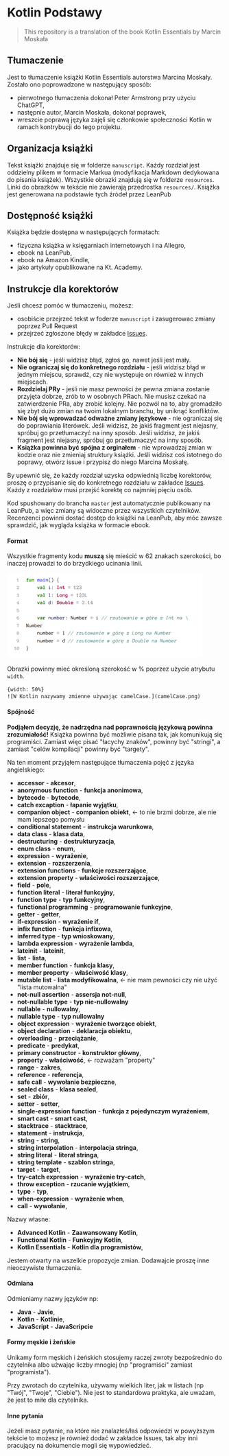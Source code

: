 # Kotlin Podstawy

> This repository is a translation of the book Kotlin Essentials by Marcin Moskała

## Tłumaczenie

Jest to tłumaczenie książki Kotlin Essentials autorstwa Marcina Moskały. Zostało ono poprowadzone w następujący sposób:
* pierwotnego tłumaczenia dokonał Peter Armstrong przy użyciu ChatGPT,
* następnie autor, Marcin Moskała, dokonał poprawek,
* wreszcie poprawą języka zajęli się członkowie społeczności Kotlin w ramach kontrybucji do tego projektu.

## Organizacja książki

Tekst książki znajduje się w folderze `manuscript`. Każdy rozdział jest oddzielny plikem w formacie Markua (modyfikacja Markdown dedykowana do pisania książek). Wszystkie obrazki znajdują się w folderze `resources`. Linki do obrazków w tekście nie zawierają przedrostka `resources/`. Książka jest generowana na podstawie tych źródeł przez LeanPub

## Dostępność książki

Książka będzie dostępna w następujących formatach:
* fizyczna książka w księgarniach internetowych i na Allegro,
* ebook na LeanPub,
* ebook na Amazon Kindle,
* jako artykuły opublikowane na Kt. Academy. 

## Instrukcje dla korektorów

Jeśli chcesz pomóc w tłumaczeniu, możesz:
* osobiście przejrzeć tekst w foderze `manuscript` i zasugerowac zmiany poprzez Pull Request
* przejrzeć zgłoszone błędy w zakładce [Issues]().

Instrukcje dla korektorów:
* **Nie bój się** - jeśli widzisz błąd, zgłoś go, nawet jeśli jest mały.
* **Nie ograniczaj się do konkretnego rozdziału** - jeśli widzisz błąd w jednym miejscu, sprawdź, czy nie występuje on również w innych miejscach.
* **Rozdzielaj PRy** - jeśli nie masz pewności że pewna zmiana zostanie przyjęta dobrze, zrób to w osobnych PRach. Nie musisz czekać na zatwierdzenie PRa, aby zrobić kolejny. Nie pozwól na to, aby gromadziło się zbyt dużo zmian na twoim lokalnym branchu, by uniknąć konfliktów.
* **Nie bój się wprowadzać odważne zmiany językowe** - nie ograniczaj się do poprawiania literówek. Jeśli widzisz, że jakiś fragment jest niejasny, spróbuj go przetłumaczyć na inny sposób. Jeśli widzisz, że jakiś fragment jest niejasny, spróbuj go przetłumaczyć na inny sposób. 
* **Książka powinna być spójna z orginałem** - nie wprowadzaj zmian w kodzie oraz nie zmieniaj struktury książki. Jeśli widzisz coś istotnego do poprawy, otwórz issue i przypisz do niego Marcina Moskałę. 

By upewnić się, że każdy rozdział uzyska odpwiednią liczbę korektorów, proszę o przypisanie się do konkretnego rozdziału w zakładce [Issues](). Każdy z rozdziałów musi przejść korektę co najmniej pięciu osób.

Kod spushowany do brancha `master` jest automatycznie publikowany na LeanPub, a więc zmiany są widoczne przez wszystkich czytelników. Recenzenci powinni dostać dostęp do książki na LeanPub, aby móc zawsze sprawdzić, jak wygląda książka w formacie ebook.

#### Format

Wszystkie fragmenty kodu **muszą** się mieścić w 62 znakach szerokości, bo inaczej prowadzi to do brzydkiego ucinania linii. 

![](img_cut.png)

Obrazki powinny mieć określoną szerokość w % poprzez użycie atrybutu `width`.

```
{width: 50%}
![W Kotlin nazywamy zmienne używając camelCase.](camelCase.png)
```

#### Spójność

**Podjąłem decyzję, że nadrzędna nad poprawnością językową powinna zrozumiałość!** Książka powinna być możliwie pisana tak, jak komunikują się programiści. Zamiast więc pisać "łacychy znaków", powinny być "stringi", a zamiast "celów kompilacji" powinny być "targety". 

Na ten moment przyjąłem następujące tłumaczenia pojęć z języka angielskiego:
* **accessor** - **akcesor**,
* **anonymous function** - **funkcja anonimowa**,
* **bytecode** - **bytecode**,
* **catch excaption** - **łapanie wyjątku**,
* **companion object** - **companion obiekt**, <- to nie brzmi dobrze, ale nie mam lepszego pomysłu
* **conditional statement** - **instrukcja warunkowa**,
* **data class** - **klasa data**,
* **destructuring** - **destrukturyzacja**,
* **enum class** - **enum**,
* **expression** - **wyrażenie**,
* **extension** - **rozszerzenia**,
* **extension functions** - **funkcje rozszerzające**,
* **extension property** - **właściwości rozszerzające**,
* **field** - **pole**,
* **function literal** - **literał funkcyjny**,
* **function type** - **typ funkcyjny**,
* **functional programming** - **programowanie funkcyjne**,
* **getter** - **getter**,
* **if-expression** - **wyrażenie if**,
* **infix function** - **funkcja infixowa**,
* **inferred type** - **typ wnioskowany**,
* **lambda expression** - **wyrażenie lambda**,
* **lateinit** - **lateinit**,
* **list** - **lista**,
* **member function** - **funkcja klasy**,
* **member property** - **właściwość klasy**,
* **mutable list** - **lista modyfikowalna**, <- nie mam pewności czy nie użyć "lista mutowalna"
* **not-null assertion** - **assersja not-null**,
* **not-nullable type** - **typ nie-nullowalny**
* **nullable** - **nullowalny**,
* **nullable type** - **typ nullowalny**
* **object expression** - **wyrażenie tworzące obiekt**,
* **object declaration** - **deklaracja obiektu**,
* **overloading** - **przeciążanie**,
* **predicate** - **predykat**,
* **primary constructor** - **konstruktor główny**,
* **property** - **właściwość**, <- rozważam "property"
* **range** - **zakres**,
* **reference** - **referencja**,
* **safe call** - **wywołanie bezpieczne**,
* **sealed class** - **klasa sealed**,
* **set** - **zbiór**,
* **setter** - **setter**,
* **single-expression function** - **funkcja z pojedynczym wyrażeniem**,
* **smart cast** - **smart cast**,
* **stacktrace** - **stacktrace**,
* **statement** - **instrukcja**,
* **string** - **string**,
* **string interpolation** - **interpolacja stringa**,
* **string literal** - **literał stringa**,
* **string template** - **szablon stringa**,
* **target** - **target**,
* **try-catch expression** - **wyrażenie try-catch**,
* **throw exception** - **rzucanie wyjątkiem**,
* **type** - **typ**,
* **when-expression** - **wyrażenie when**,
* **call** - **wywołanie**,

Nazwy własne:
* **Advanced Kotlin** - **Zaawansowany Kotlin**,
* **Functional Kotlin** - **Funkcyjny Kotlin**,
* **Kotlin Essentials** - **Kotlin dla programistów**,

Jestem otwarty na wszelkie propozycje zmian. 
Dodawajcie proszę inne nieoczywiste tłumaczenia. 

#### Odmiana

Odmieniamy nazwy języków np:
* **Java** - **Javie**,
* **Kotlin** - **Kotlinie**,
* **JavaScript** - **JavaScripcie**

#### Formy męskie i żeńskie

Unikamy form męskich i żeńskich stosujemy raczej zwroty bezpośrednio do czytelnika albo użwając liczby mnogiej (np "programiści" zamiast "programista").

Przy zwrotach do czytelnika, używamy wielkich liter, jak w listach (np "Twój", "Twoje", "Ciebie"). Nie jest to standardowa praktyka, ale uważam, że jest to miłe dla czytelnika. 

#### Inne pytania

Jeżeli masz pytanie, na które nie znalazłeś/łaś odpowiedzi w powyższym tekście to możesz je również dodać w zakładce Issues, tak aby inni pracujący na dokumencie mogli się wypowiedzieć.
